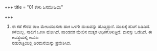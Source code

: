 +++
title = "01 ಕೇಳು ಜನಮೇಜಯ"

+++
1. ಈ ಕಡೆ ಕೌರವ ರಾಜ ಮೇಲುಮುಸುಕು ಹಾಕಿ ಒಳಗೇ ದುಃಖವನ್ನು ಹೊತ್ತಿದ್ದಾನೆ. ಮುಖಕ್ಕೆ ಹೊಗೆ ಹಿಡಿದಿದೆ. ಕಳೆಯಿಲ್ಲ. ನಾಲಿಗೆ ಒಣಗಿ ಹೋಗಿದೆ. ಪಾಂಡವರ ಮೇಲಿನ ಮತ್ಸರ ಅಧಿಕಗೊಳುತ್ತಿದೆ. ಮನಸ್ಸು ಒಡೆದಿದೆ.  ಈ ಅವಸ್ಥೆಯಲ್ಲಿ ಅವನು   
ನಡುರಾತ್ರಿಯಲ್ಲಿ ಅರಮನೆಯನ್ನು ಪ್ರವೇಶಿಸಿದ.